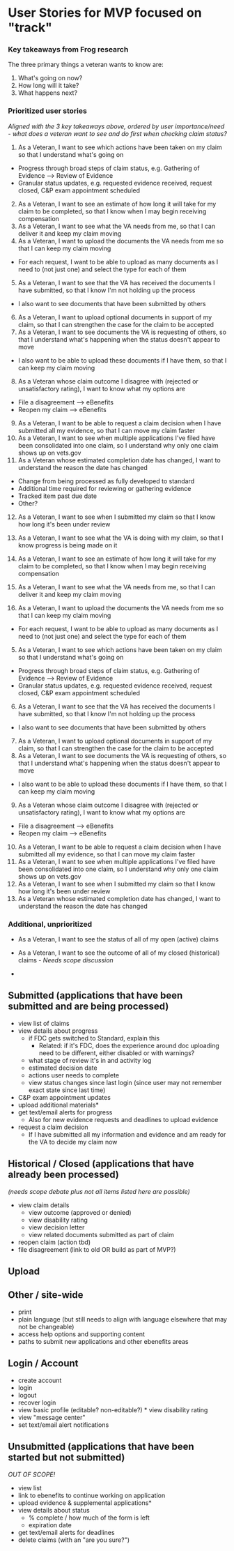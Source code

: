 # User Stories for MVP focused on "track"

### Key takeaways from Frog research

The three primary things a veteran wants to know are:

1. What's going on now?
2. How long will it take?
3. What happens next?

### Prioritized user stories
*Aligned with the 3 key takeaways above, ordered by user importance/need - what does a veteran want to see and do first when checking claim status?*

1. As a Veteran, I want to see which actions have been taken on my claim so that I understand what's going on
 - Progress through broad steps of claim status, e.g. Gathering of Evidence --> Review of Evidence
 - Granular status updates, e.g. requested evidence received, request closed, C&P exam appointment scheduled
2. As a Veteran, I want to see an estimate of how long it will take for my claim to be completed, so that I know when I may begin receiving compensation
3. As a Veteran, I want to see what the VA needs from me, so that I can deliver it and keep my claim moving
4. As a Veteran, I want to upload the documents the VA needs from me so that I can keep my claim moving
 - For each request, I want to be able to upload as many documents as I need to (not just one) and select the type for each of them
5. As a Veteran, I want to see that the VA has received the documents I have submitted, so that I know I'm not holding up the process
 - I also want to see documents that have been submitted by others
6. As a Veteran, I want to upload optional documents in support of my claim, so that I can strengthen the case for the claim to be accepted
7. As a Veteran, I want to see documents the VA is requesting of others, so that I understand what's happening when the status doesn't appear to move
 - I also want to be able to upload these documents if I have them, so that I can keep my claim moving
8. As a Veteran whose claim outcome I disagree with (rejected or unsatisfactory rating), I want to know what my options are
 - File a disagreement --> eBenefits
 - Reopen my claim --> eBenefits
9. As a Veteran, I want to be able to request a claim decision when I have submitted all my evidence, so that I can move my claim faster
10. As a Veteran, I want to see when multiple applications I've filed have been consolidated into one claim, so I understand why only one claim shows up on vets.gov
11. As a Veteran whose estimated completion date has changed, I want to understand the reason the date has changed
 - Change from being processed as fully developed to standard
 - Additional time required for reviewing or gathering evidence
 - Tracked item past due date
 - Other?
12. As a Veteran, I want to see when I submitted my claim so that I know how long it's been under review

1. As a Veteran, I want to see what the VA is doing with my claim, so that I know progress is being made on it
2. As a Veteran, I want to see an estimate of how long it will take for my claim to be completed, so that I know when I may begin receiving compensation
3. As a Veteran, I want to see what the VA needs from me, so that I can deliver it and keep my claim moving
4. As a Veteran, I want to upload the documents the VA needs from me so that I can keep my claim moving
 - For each request, I want to be able to upload as many documents as I need to (not just one) and select the type for each of them
5. As a Veteran, I want to see which actions have been taken on my claim so that I understand what's going on
 - Progress through broad steps of claim status, e.g. Gathering of Evidence --> Review of Evidence
 - Granular status updates, e.g. requested evidence received, request closed, C&P exam appointment scheduled
6. As a Veteran, I want to see that the VA has received the documents I have submitted, so that I know I'm not holding up the process
 - I also want to see documents that have been submitted by others
7. As a Veteran, I want to upload optional documents in support of my claim, so that I can strengthen the case for the claim to be accepted
8. As a Veteran, I want to see documents the VA is requesting of others, so that I understand what's happening when the status doesn't appear to move
 - I also want to be able to upload these documents if I have them, so that I can keep my claim moving
9. As a Veteran whose claim outcome I disagree with (rejected or unsatisfactory rating), I want to know what my options are
 - File a disagreement --> eBenefits
 - Reopen my claim --> eBenefits
10. As a Veteran, I want to be able to request a claim decision when I have submitted all my evidence, so that I can move my claim faster
11. As a Veteran, I want to see when multiple applications I've filed have been consolidated into one claim, so I understand why only one claim shows up on vets.gov
12. As a Veteran, I want to see when I submitted my claim so that I know how long it's been under review
13. As a Veteran whose estimated completion date has changed, I want to understand the reason the date has changed

### Additional, unprioritized

- As a Veteran, I want to see the status of all of my open (active) claims
- As a Veteran, I want to see the outcome of all of my closed (historical) claims *- Needs scope discussion*

-

## Submitted (applications that have been submitted and are being processed)
* view list of claims
* view details about progress
    * if FDC gets switched to Standard, explain this
      * Related: if it's FDC, does the experience around doc uploading need to be different, either disabled or with warnings?
    * what stage of review it's in and activity log
    * estimated decision date
    * actions user needs to complete
    * view status changes since last login (since user may not remember exact state since last time)
* C&P exam appointment updates
* upload additional materials*
* get text/email alerts for progress
    * Also for new evidence requests and deadlines to upload evidence
* request a claim decision
    * If I have submitted all my information and evidence and am ready for the VA to decide my claim now

## Historical / Closed (applications that have already been processed)
_(needs scope debate plus not all items listed here are possible)_

* view claim details
    * view outcome (approved or denied)
    * view disability rating
    * view decision letter
    * view related documents submitted as part of claim
* reopen claim (action tbd)
* file disagreement (link to old OR build as part of MVP?)

## Upload

## Other / site-wide
* print
* plain language (but still needs to align with language elsewhere that may not be changeable)
* access help options and supporting content
* paths to submit new applications and other ebenefits areas

## Login / Account
* create account
* login
* logout
* recover login 
* view basic profile (editable? non-editable?)
      * view disability rating
* view "message center"
* set text/email alert notifications

## Unsubmitted (applications that have been started but not submitted)
_OUT OF SCOPE!_
* view list
* link to ebenefits to continue working on application
* upload evidence & supplemental applications*
* view details about status
    * % complete / how much of the form is left
    * expiration date
* get text/email alerts for deadlines
* delete claims (with an "are you sure?")
